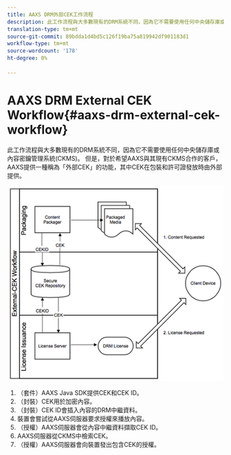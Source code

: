 ```yaml
---
title: AAXS DRM外部CEK工作流程
description: 此工作流程與大多數現有的DRM系統不同，因為它不需要使用任何中央儲存庫或內容密鑰管理系統(CKMS)
translation-type: tm+mt
source-git-commit: 89bdda1d4bd5c126f19ba75a819942df901183d1
workflow-type: tm+mt
source-wordcount: '178'
ht-degree: 0%

---
```



# AAXS DRM External CEK Workflow{#aaxs-drm-external-cek-workflow}

此工作流程與大多數現有的DRM系統不同，因為它不需要使用任何中央儲存庫或內容密鑰管理系統(CKMS)。 但是，對於希望AAXS與其現有CKMS合作的客戶，AAXS提供一種稱為「外部CEK」的功能，其中CEK在包裝和許可證發放時由外部提供。

![](assets/ECEK_Workflow.PNG)

1. （套件）AAXS Java SDK提供CEK和CEK ID。
1. （封裝）CEK用於加密內容。
1. （封裝）CEK ID會插入內容的DRM中繼資料。
1. 裝置會嘗試從AAXS伺服器要求授權來播放內容。
1. （授權）AAXS伺服器會從內容中繼資料擷取CEK ID。
1. AAXS伺服器從CKMS中檢索CEK。
1. （授權）AAXS伺服器會向裝置發出包含CEK的授權。
